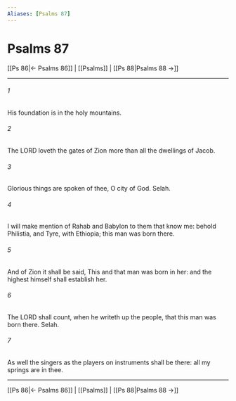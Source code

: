 ```yaml
---
Aliases: [Psalms 87]
---
```

# Psalms 87

[[Ps 86|← Psalms 86]] | [[Psalms]] | [[Ps 88|Psalms 88 →]]
***



###### 1 
His foundation is in the holy mountains. 

###### 2 
The LORD loveth the gates of Zion more than all the dwellings of Jacob. 

###### 3 
Glorious things are spoken of thee, O city of God. Selah. 

###### 4 
I will make mention of Rahab and Babylon to them that know me: behold Philistia, and Tyre, with Ethiopia; this man was born there. 

###### 5 
And of Zion it shall be said, This and that man was born in her: and the highest himself shall establish her. 

###### 6 
The LORD shall count, when he writeth up the people, that this man was born there. Selah. 

###### 7 
As well the singers as the players on instruments shall be there: all my springs are in thee.

***
[[Ps 86|← Psalms 86]] | [[Psalms]] | [[Ps 88|Psalms 88 →]]
